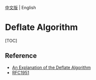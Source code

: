 [中文版](deflate_zh.md) | English

# Deflate Algorithm

[TOC]






## Reference

- [An Explanation of the Deflate Algorithm](http://zlib.net/feldspar.html)
- [RFC1951](http://www.zlib.org/rfc-deflate.html)
